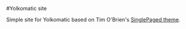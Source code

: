 #Yolkomatic site

Simple site for Yolkomatic based on Tim O'Brien's [SinglePaged theme](https://github.com/t413/SinglePaged).
